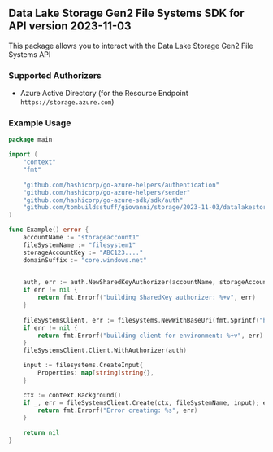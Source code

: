## Data Lake Storage Gen2 File Systems SDK for API version 2023-11-03

This package allows you to interact with the Data Lake Storage Gen2 File Systems API

### Supported Authorizers

* Azure Active Directory (for the Resource Endpoint `https://storage.azure.com`)

### Example Usage

```go
package main

import (
	"context"
	"fmt"
	
    "github.com/hashicorp/go-azure-helpers/authentication"
    "github.com/hashicorp/go-azure-helpers/sender"
	"github.com/hashicorp/go-azure-sdk/sdk/auth"
    "github.com/tombuildsstuff/giovanni/storage/2023-11-03/datalakestore/filesystems"
)

func Example() error {
	accountName := "storageaccount1"
    fileSystemName := "filesystem1"
	storageAccountKey := "ABC123...."
	domainSuffix := "core.windows.net"
	

	auth, err := auth.NewSharedKeyAuthorizer(accountName, storageAccountKey, auth.SharedKey)
	if err != nil {
		return fmt.Errorf("building SharedKey authorizer: %+v", err)
	}
	
    fileSystemsClient, err := filesystems.NewWithBaseUri(fmt.Sprintf("https://%s.dfs.%s", accountName, domainSuffix))
	if err != nil {
		return fmt.Errorf("building client for environment: %+v", err)
	}
	fileSystemsClient.Client.WithAuthorizer(auth)

	input := filesystems.CreateInput{
		Properties: map[string]string{},
	}

	ctx := context.Background()
	if _, err = fileSystemsClient.Create(ctx, fileSystemName, input); err != nil {
		return fmt.Errorf("Error creating: %s", err)
	}
	
    return nil 
}
```